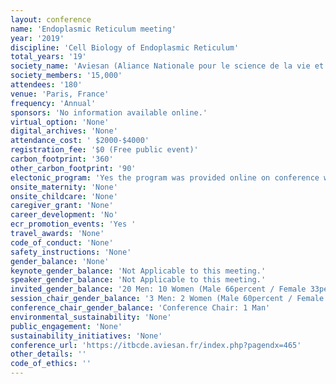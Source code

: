 ```yaml
---
layout: conference 
name: 'Endoplasmic Reticulum meeting'
year: '2019'
discipline: 'Cell Biology of Endoplasmic Reticulum'
total_years: '19'
society_name: 'Aviesan (Aliance Nationale pour le science de la vie et de la sante)'
society_members: '15,000'
attendees: '180'
venue: 'Paris, France'
frequency: 'Annual'
sponsors: 'No information available online.'
virtual_option: 'None'
digital_archives: 'None'
attendance_cost: ' $2000-$4000'
registration_fee: '$0 (Free public event)'
carbon_footprint: '360'
other_carbon_footprint: '90'
electonic_program: 'Yes the program was provided online on conference website.'
onsite_maternity: 'None'
onsite_childcare: 'None'
caregiver_grant: 'None'
career_development: 'No'
ecr_promotion_events: 'Yes '
travel_awards: 'None'
code_of_conduct: 'None'
safety_instructions: 'None'
gender_balance: 'None'
keynote_gender_balance: 'Not Applicable to this meeting.'
speaker_gender_balance: 'Not Applicable to this meeting.'
invited_gender_balance: '20 Men: 10 Women (Male 66percent / Female 33percent)'
session_chair_gender_balance: '3 Men: 2 Women (Male 60percent / Female 40percent)'
conference_chair_gender_balance: 'Conference Chair: 1 Man'
environmental_sustainability: 'None'
public_engagement: 'None'
sustainability_initiatives: 'None'
conference_url: 'https://itbcde.aviesan.fr/index.php?pagendx=465'
other_details: ''
code_of_ethics: ''
---
```

